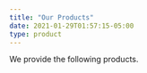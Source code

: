 ```yaml
---
title: "Our Products"
date: 2021-01-29T01:57:15-05:00
type: product
---
```


We provide the following products.


